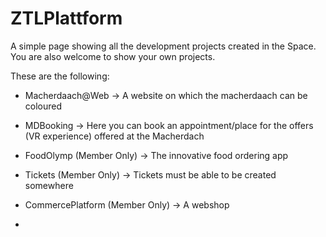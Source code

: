 # ZTLPlattform

A simple page showing all the development projects created in the Space. You are also welcome to show your own projects.

These are the following:
- Macherdaach@Web -> A website on which the macherdaach can be coloured
- MDBooking -> Here you can book an appointment/place for the offers (VR experience) offered at the Macherdach
- FoodOlymp (Member Only) -> The innovative food ordering app
- Tickets (Member Only) -> Tickets must be able to be created somewhere
- CommercePlatform (Member Only) -> A webshop

- 

